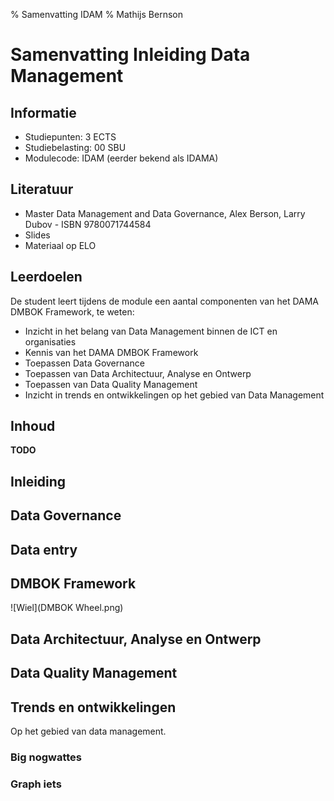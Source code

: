 % Samenvatting IDAM
% Mathijs Bernson

# Samenvatting Inleiding Data Management

## Informatie

* Studiepunten: 3 ECTS
* Studiebelasting: 00 SBU
* Modulecode: IDAM (eerder bekend als IDAMA)

## Literatuur

* Master Data Management and Data Governance, Alex Berson, Larry Dubov - ISBN 9780071744584 
* Slides
* Materiaal op ELO

## Leerdoelen

De student leert tijdens de module een aantal componenten van het DAMA DMBOK Framework, te weten: 

* Inzicht in het belang van Data Management binnen de ICT en organisaties
* Kennis van het DAMA DMBOK Framework
* Toepassen Data Governance
* Toepassen van Data Architectuur, Analyse en Ontwerp 
* Toepassen van Data Quality Management
* Inzicht in trends en ontwikkelingen op het gebied van Data Management 

## Inhoud

**TODO**

## Inleiding

## Data Governance 
## Data entry

## DMBOK Framework

![Wiel](DMBOK Wheel.png)

## Data Architectuur, Analyse en Ontwerp 

## Data Quality Management

## Trends en ontwikkelingen

Op het gebied van data management.

### Big nogwattes

### Graph iets